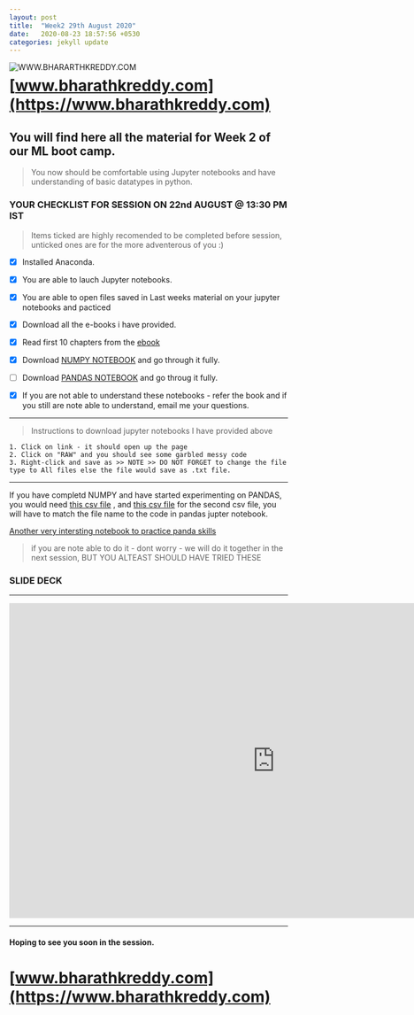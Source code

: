 ```yaml
---
layout: post
title:  "Week2 29th August 2020"
date:   2020-08-23 18:57:56 +0530
categories: jekyll update
---
```


<a href="https://www.bharathkreddy.com"><img align="left" src="https://i.imgur.com/axjt3Qe.png" alt="WWW.BHARARTHKREDDY.COM" title="www.bharathkreddy.com"></a>
# [www.bharathkreddy.com](https://www.bharathkreddy.com)

## You will find here all the material for Week 2 of our ML boot camp. 

> You now should be comfortable using Jupyter notebooks and have understanding of basic datatypes in python.


### YOUR CHECKLIST FOR SESSION ON 22nd AUGUST @ 13:30 PM IST


> Items ticked are highly recomended to be completed before session, unticked ones are for the more adventerous of you :)


- [x] Installed Anaconda.
- [x] You are able to lauch Jupyter notebooks.
- [x] You are able to open files saved in Last weeks material on your jupyter notebooks and pacticed
- [x] Download all the e-books i have provided.
- [x] Read first 10 chapters from the [ebook](https://github.com/bharathkreddy/ML-Bootcamp/blob/master/000%20Python_for_Data_Analysis__Data_Wran(z-lib.org).pdf) 
- [x] Download [NUMPY NOTEBOOK](https://github.com/bharathkreddy/ML-Bootcamp/blob/master/00%20NumPy%20-%20Basics.ipynb) and go through it fully.
- [ ] Download [PANDAS NOTEBOOK](https://github.com/bharathkreddy/ML-Bootcamp/blob/master/02%20Pandas%20-%20Basics.ipynb) and go throug it fully.
- [x] If you are not able to understand these notebooks - refer the book and if you still are note able to understand, email me your questions.


---

> Instructions to download jupyter notebooks I have provided above


    1. Click on link - it should open up the page
    2. Click on "RAW" and you should see some garbled messy code
    3. Right-click and save as >> NOTE >> DO NOT FORGET to change the file type to All files else the file would save as .txt file.

---


If you have completd NUMPY and have started experimenting on PANDAS, you would need [this csv file](https://github.com/bharathkreddy/ML-Bootcamp/blob/master/pandas-train.csv) , and [this csv file](https://github.com/bharathkreddy/ML-Bootcamp/blob/master/04%20pandas-Consumer.xlsx) for the second csv file, you will have to match the file name to the code in pandas jupter notebook.

[Another very intersting notebook to practice panda skills](https://github.com/bharathkreddy/ML-Bootcamp/blob/master/Pandas%20practice.ipynb)

> if you are note able to do it - dont worry - we will do it together in the next session, BUT YOU ALTEAST SHOULD HAVE TRIED THESE

### SLIDE DECK
---

<iframe src="https://docs.google.com/presentation/d/e/2PACX-1vRV4DMRVqojgN9ei4i78aJj5AJasroHW2GsFiGG-EuyRnTYNYhgYj9V-DpXhRfJfpeX5nee8YWgLEct/embed?start=false&loop=false&delayms=3000" frameborder="0" width="960" height="569" allowfullscreen="true" mozallowfullscreen="true" webkitallowfullscreen="true"></iframe>

---
#### Hoping to see you soon in the session.

# [www.bharathkreddy.com](https://www.bharathkreddy.com)
